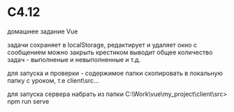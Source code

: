 # C4.12
домашнее задание Vue

задачи сохраняет в localStorage, редактирует и удаляет
окно с сообщением можно закрыть крестиком
выводит общее количество задач - выполненые и невыполненные
и т.д.

для запуска и проверки -
содержимое папки скопировать в локальную папку с уроком, т.е 
client\src\...

для запуска сервера набрать из папки 
C:\Work\vue\my_project\client\src>
npm run serve
